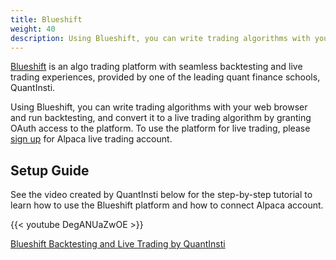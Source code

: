 ```yaml
---
title: Blueshift
weight: 40 
description: Using Blueshift, you can write trading algorithms with your web browser and run backtesting, and convert it to a live trading algorithm.
---
```


[Blueshift](https://blueshift.quantinsti.com/) is an algo trading platform with seamless backtesting and live trading
experiences, provided by one of the leading quant finance schools, QuantInsti.

Using Blueshift, you can write trading algorithms with your web browser and run
backtesting, and convert it to a live trading algorithm by granting OAuth
access to the platform. To use the platform for live trading, please
[sign up](https://app.alpaca.markets/signup) for Alpaca live trading account.


## Setup Guide

See the video created by QuantInsti below for the step-by-step tutorial
to learn how to use the Blueshift platform and how to connect Alpaca account.

{{< youtube DegANUaZwOE >}}

[Blueshift Backtesting and Live Trading by QuantInsti](https://youtu.be/DegANUaZwOE)

